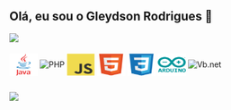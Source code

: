 ## Olá, eu sou o Gleydson Rodrigues 👋

<div>
  <img height="180em"src="https://github-readme-stats.vercel.app/api/top-langs/?username=GleydsonRodrigues&layout=compact&langs_count=7&theme=dark&hide=css,scss,hack"/>
</div>

<div style="display: inline_block"><br>
        <img align="center" alt="Java" height="40" width="50" src="https://github.com/devicons/devicon/blob/master/icons/java/java-original-wordmark.svg">
        <img align="center" alt="PHP" height="40" width="50" src="https://pngimg.com/uploads/php/php_PNG34.png">
        <img align="center" alt="JavaScript" height="40" width="50" src="https://github.com/devicons/devicon/blob/master/icons/javascript/javascript-original.svg">
        <img align="center" alt="HTML" height="40" width="50" src="https://raw.githubusercontent.com/devicons/devicon/master/icons/html5/html5-original.svg">
        <img align="center" alt="CSS" height="40" width="50" src="https://raw.githubusercontent.com/devicons/devicon/master/icons/css3/css3-original.svg">
        <img align="center" alt="Arduino" height="40" width="50" src="https://github.com/devicons/devicon/blob/master/icons/arduino/arduino-original-wordmark.svg">
        <img align="center" alt="Vb.net" height="40" width="50" src="https://hotmart.s3.amazonaws.com/product_contents/7523d29c-b85b-4e2d-b845-da195029ec42/vbnet.png">
  
</div>

##

<div>
  <a href="https://www.linkedin.com/in/gleydson-rodrigues-19178b224/" target="_blank"><img src="https://img.shields.io/badge/-LinkedIn-%230077B5?style=for-the-badge&logo=linkedin&logoColor=white" target="_blank"></a> 
</div>
<!--
**GleydsonRodrigues/GleydsonRodrigues** is a ✨ _special_ ✨ repository because its `README.md` (this file) appears on your GitHub profile.

Here are some ideas to get you started:

- 🔭 I’m currently working on ...
- 🌱 I’m currently learning ...
- 👯 I’m looking to collaborate on ...
- 🤔 I’m looking for help with ...
- 💬 Ask me about ...
- 📫 How to reach me: ...
- ⚡ Fun fact: ...
-->
